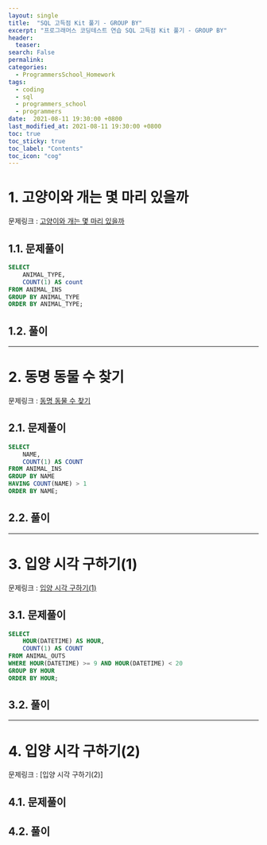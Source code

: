 ```yaml
---
layout: single
title:  "SQL 고득점 Kit 풀기 - GROUP BY"
excerpt: "프로그래머스 코딩테스트 연습 SQL 고득점 Kit 풀기 - GROUP BY"
header:
  teaser: 
search: False 
permalink:
categories: 
  - ProgrammersSchool_Homework
tags:
  - coding
  - sql
  - programmers_school
  - programmers
date:  2021-08-11 19:30:00 +0800
last_modified_at: 2021-08-11 19:30:00 +0800
toc: true
toc_sticky: true
toc_label: "Contents"
toc_icon: "cog"
---
```


# 1. 고양이와 개는 몇 마리 있을까

문제링크 : [고양이와 개는 몇 마리 있을까](https://programmers.co.kr/learn/courses/30/lessons/59040)

## 1.1. 문제풀이

```sql
SELECT 
    ANIMAL_TYPE,
    COUNT(1) AS count
FROM ANIMAL_INS
GROUP BY ANIMAL_TYPE
ORDER BY ANIMAL_TYPE;
```

## 1.2. 풀이

---

# 2. 동명 동물 수 찾기

문제링크 : [동명 동물 수 찾기](https://programmers.co.kr/learn/courses/30/lessons/59041)

## 2.1. 문제풀이

```sql
SELECT
    NAME,
    COUNT(1) AS COUNT
FROM ANIMAL_INS
GROUP BY NAME
HAVING COUNT(NAME) > 1 
ORDER BY NAME;
```

## 2.2. 풀이

---

# 3. 입양 시각 구하기(1)

문제링크 : [입양 시각 구하기(1)](https://programmers.co.kr/learn/courses/30/lessons/59412)

## 3.1. 문제풀이

```sql
SELECT 
    HOUR(DATETIME) AS HOUR, 
    COUNT(1) AS COUNT
FROM ANIMAL_OUTS
WHERE HOUR(DATETIME) >= 9 AND HOUR(DATETIME) < 20
GROUP BY HOUR
ORDER BY HOUR;
```

## 3.2. 풀이

---

# 4. 입양 시각 구하기(2)

문제링크 : [입양 시각 구하기(2)]

## 4.1. 문제풀이 

## 4.2. 풀이